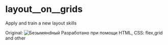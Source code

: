 # layout__on__grids

Apply and train a new layout skills

Original:
![Безымянdный](https://github.com/Rustam200391/layout__on__grids/assets/88620625/b3b433be-b55a-49e1-970e-254b26d6a4c9)
Разработано при помощи HTML, CSS: flex,grid and other
